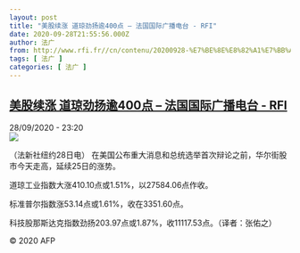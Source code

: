 ```yaml
---
layout: post
title: "美股续涨 道琼劲扬逾400点 – 法国国际广播电台 - RFI"
date: 2020-09-28T21:55:56.000Z
author: 法广
from: http://www.rfi.fr//cn/contenu/20200928-%E7%BE%8E%E8%82%A1%E7%BB%AD%E6%B6%A8-%E9%81%93%E7%90%BC%E5%8A%B2%E6%89%AC%E9%80%BE400%E7%82%B9
tags: [ 法广 ]
categories: [ 法广 ]
---
```

<!--1601330156000-->
[美股续涨 道琼劲扬逾400点 – 法国国际广播电台 - RFI](http://www.rfi.fr//cn/contenu/20200928-%E7%BE%8E%E8%82%A1%E7%BB%AD%E6%B6%A8-%E9%81%93%E7%90%BC%E5%8A%B2%E6%89%AC%E9%80%BE400%E7%82%B9)
------

<div>
<div>28/09/2020 - 23:20</div><img src="https://s.rfi.fr/media/display/4a693014-01d3-11eb-a4f0-005056bf87d6/w:310/p:16x9/eco0002b.200929052004.jpg"><div class="t-content__body u-clearfix">            <p>（法新社纽约28日电）    在美国公布重大消息和总统选举首次辩论之前，华尔街股市今天走高，延续25日的涨势。</p><p>    道琼工业指数大涨410.10点或1.51%，以27584.06点作收。</p><p>    标准普尔指数涨53.14点或1.61%，收在3351.60点。</p><p>    科技股那斯达克指数劲扬203.97点或1.87%，收11117.53点。（译者：张佑之）</p>            <p class="t-copyright">© 2020 AFP</p>        </div>
</div>

